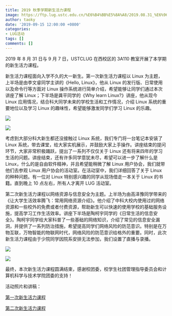 ```yaml
---
title: 2019 秋季学期新生活力课程
image: https://ftp.lug.ustc.edu.cn/%E6%B4%BB%E5%8A%A8/2019.08.31_%E6%96%B0%E7%94%9F%E6%B4%BB%E5%8A%9B%E8%AF%BE%E7%A8%8B/photo/DSC_0458.JPG
author: taoky
date: '2019-09-15 12:00:00 +0800'
categories:
- LUG活动
tags: []
comments: []
---
```


2019 年 8 月 31 日与 9 月 7 日，USTCLUG 在西校区的 3A110 教室开展了本学期的新生活力课程。

新生活力课程面向入学不久的大一新生。第一次新生活力课程以 Linux 为主题，上半场是由李文睿同学主讲的《Hello, Linux》，他从 Linux 的发行版、日常使用以及命令行等方面对 Linux 操作系统进行简单介绍，希望能够让同学们通过本次讲座了解 Linux；下半场是龚平同学的《Why learn Linux?》讲座，他从现今 Linux 应用情况，结合科大同学未来的学校生活和工作情况，介绍 Linux 系统的重要地位以及学习 Linux 的趣味性，希望能够激发同学们学习 Linux 的乐趣。

![](http://ftp.lug.ustc.edu.cn/%E6%B4%BB%E5%8A%A8/2019.08.31_%E6%96%B0%E7%94%9F%E6%B4%BB%E5%8A%9B%E8%AF%BE%E7%A8%8B/photo/DSC_0445.JPG)

![](http://ftp.lug.ustc.edu.cn/%E6%B4%BB%E5%8A%A8/2019.08.31_%E6%96%B0%E7%94%9F%E6%B4%BB%E5%8A%9B%E8%AF%BE%E7%A8%8B/photo/DSC_0460.JPG)

考虑到大部分科大新生都还没接触过 Linux 系统，我们专门将一台笔记本安装了 Linux 系统，带去课堂，给大家实机展示，并鼓励大家上手操作。讲座结束的提问环节，大家非常积极踊跃，提出了一系列不仅仅关于 Linux 还有将来四年的学习生活的问题。讲座结束，还有许多同学意犹未尽，希望可以进一步了解什么是 Linux，什么的是自由软件精神，并且希望能稍微了解 Linux 用户协会，我们就带他们去参观 Linux 用户协会的活动室。在活动室中，我们详细回答了关于 Linux 的种种问题。有一位对 Linux 特别感兴趣的同学从现场借走一本关于 Linux 的书籍。直到晚上 10 点左右，所有人才离开 LUG 活动室。

第二次新生活力课程以网络资源与信息安全为主题。上半场为由高泽豫同学带来的《让大学生活效率腾飞：常用网络资源介绍》。他介绍了中科大校内使用过的网络资源和一些校外的免费或者付费资源，帮助新生可以快速的使用学校的基础服务设施，提高学习工作生活效率。讲座下半场是陶柯宇同学的《日常生活的信息安全》。陶柯宇同学给大家科普了一些基础的网络知识，介绍了常见的信息安全漏洞，并提供了一系列防治措施，希望提高同学们网络风险的防范意识。特别是在万物互联，万物智能的物联网时代，网络风险的防范意识给格外的重要。同时，此次新生活力课程由于少院同学因院系安排无法参加，我们设置了直播与录播。

![](http://ftp.lug.ustc.edu.cn/%E6%B4%BB%E5%8A%A8/2019.09.07_%E6%96%B0%E7%94%9F%E6%B4%BB%E5%8A%9B%E8%AF%BE%E7%A8%8B/photo/DSC_0697.JPG)

![](http://ftp.lug.ustc.edu.cn/%E6%B4%BB%E5%8A%A8/2019.09.07_%E6%96%B0%E7%94%9F%E6%B4%BB%E5%8A%9B%E8%AF%BE%E7%A8%8B/photo/DSC_0716.JPG)

最终，本次新生活力课程圆满结束，感谢校团委，校学生社团管理指导委员会和计算机科学与技术学院团委的支持！

活动照片和讲稿：

[第一次新生活力课程](https://ftp.lug.ustc.edu.cn/%E6%B4%BB%E5%8A%A8/2019.08.31_%E6%96%B0%E7%94%9F%E6%B4%BB%E5%8A%9B%E8%AF%BE%E7%A8%8B/)

[第二次新生活力课程](https://ftp.lug.ustc.edu.cn/%E6%B4%BB%E5%8A%A8/2019.09.07_%E6%96%B0%E7%94%9F%E6%B4%BB%E5%8A%9B%E8%AF%BE%E7%A8%8B/)